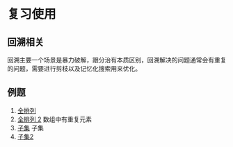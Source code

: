 # 复习使用
## 回溯相关
回溯主要一个场景是暴力破解，跟分治有本质区别，回溯解决的问题通常会有重复的问题，需要进行剪枝以及记忆化搜索用来优化。
## 例题
1. [全排列](https://leetcode.cn/problems/permutations/description/)
2. [全排列 2](https://leetcode.cn/problems/permutations-ii/description/) 数组中有重复元素
3. [子集](https://leetcode.cn/problems/subsets/) 子集
4. [子集2](https://leetcode.cn/problems/subsets-ii/)
